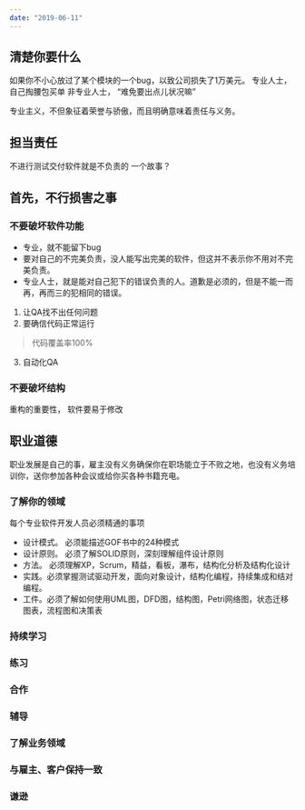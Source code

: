 ```yaml
---
date: "2019-06-11"
---
```


## 清楚你要什么
如果你不小心放过了某个模块的一个bug，以致公司损失了1万美元。
专业人士，自己掏腰包买单
非专业人士， “难免要出点儿状况嘛”

专业主义，不但象征着荣誉与骄傲，而且明确意味着责任与义务。

## 担当责任
不进行测试交付软件就是不负责的
一个故事？

## 首先，不行损害之事

### 不要破坏软件功能
* 专业，就不能留下bug
* 要对自己的不完美负责，没人能写出完美的软件，但这并不表示你不用对不完美负责。
* 专业人士，就是能对自己犯下的错误负责的人。道歉是必须的，但是不能一而再，再而三的犯相同的错误。

1. 让QA找不出任何问题
2. 要确信代码正常运行
> 代码覆盖率100%
3. 自动化QA

### 不要破坏结构
重构的重要性， 软件要易于修改

## 职业道德
职业发展是自己的事，雇主没有义务确保你在职场能立于不败之地，也没有义务培训你，送你参加各种会议或给你买各种书籍充电。

### 了解你的领域
每个专业软件开发人员必须精通的事项
* 设计模式。 必须能描述GOF书中的24种模式
* 设计原则。 必须了解SOLID原则，深刻理解组件设计原则
* 方法。 必须理解XP，Scrum，精益，看板，瀑布，结构化分析及结构化设计
* 实践。必须掌握测试驱动开发，面向对象设计，结构化编程，持续集成和结对编程。
* 工件。必须了解如何使用UML图，DFD图，结构图，Petri网络图，状态迁移图表，流程图和决策表
### 持续学习
### 练习
### 合作
### 辅导
### 了解业务领域
### 与雇主、客户保持一致
### 谦逊